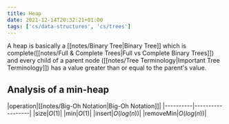 ```yaml
---
title: Heap
date: 2021-12-14T20:32:21+01:00
tags: ['cs/data-structures', 'cs/trees']
---
```

A heap is basically a [[notes/Binary Tree|Binary Tree]] which is complete([[notes/Full & Complete Trees|Full vs Complete Binary Trees]]) and every child of a parent node ([[notes/Tree Terminology|Important Tree Terminology]]) has a value greater than or equal to the parent's value. 

## Analysis of a min-heap
|operation|[[notes/Big-Oh Notation|Big-Oh Notation]]|
|----------|------------------|
|size|$O(1)$|
|min|$O(1)$|
|insert|$O(log(n))$|
|removeMin|$O(log(n))$|